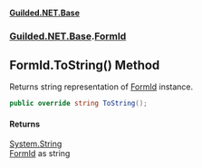 #### [Guilded.NET.Base](Guilded_NET_Base.md 'Guilded.NET.Base')
### [Guilded.NET.Base](Guilded_NET_Base.md#Guilded_NET_Base 'Guilded.NET.Base').[FormId](FormId.md 'Guilded.NET.Base.FormId')
## FormId.ToString() Method
Returns string representation of [FormId](FormId.md 'Guilded.NET.Base.FormId') instance.  
```csharp
public override string ToString();
```
#### Returns
[System.String](https://docs.microsoft.com/en-us/dotnet/api/System.String 'System.String')  
[FormId](FormId.md 'Guilded.NET.Base.FormId') as string

